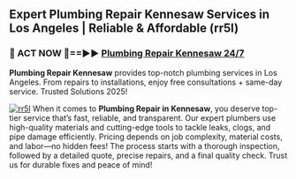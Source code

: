 ## Expert Plumbing Repair Kennesaw Services in Los Angeles | Reliable & Affordable (rr5l)  

<h3>🚿 ACT NOW 🌟==►► <a href="https://tinyurl.com/2ne6vx2x" rel="nofollow">Plumbing Repair Kennesaw 24/7</a></h3>

**Plumbing Repair Kennesaw** provides top-notch plumbing services in Los Angeles. From repairs to installations, enjoy free consultations + same-day service. Trusted Solutions 2025!

[![rr5l](https://i.imgur.com/4PFF4AK.jpeg)](https://tinyurl.com/2ne6vx2x)
When it comes to **Plumbing Repair in Kennesaw**, you deserve top-tier service that’s fast, reliable, and transparent. Our expert plumbers use high-quality materials and cutting-edge tools to tackle leaks, clogs, and pipe damage efficiently. Pricing depends on job complexity, material costs, and labor—no hidden fees! The process starts with a thorough inspection, followed by a detailed quote, precise repairs, and a final quality check. Trust us for durable fixes and peace of mind!